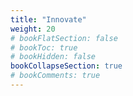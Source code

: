 ```yaml
---
title: "Innovate"
weight: 20
# bookFlatSection: false
# bookToc: true
# bookHidden: false
bookCollapseSection: true
# bookComments: true
---
```

